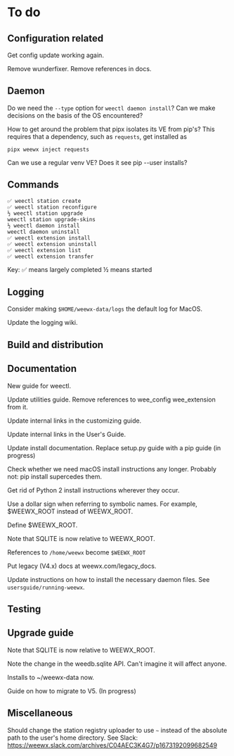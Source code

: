 # To do


## Configuration related

Get config update working again. 

Remove wunderfixer. Remove references in docs.

## Daemon

Do we need the `--type` option for `weectl daemon install`? Can we make decisions on the basis
of the OS encountered?

How to get around the problem that pipx isolates its VE from pip's? This requires that
a dependency, such as `requests`, get installed as

    pipx weewx inject requests

Can we use a regular venv VE? Does it see pip --user installs?

## Commands
```
✅ weectl station create
✅ weectl station reconfigure
½ weectl station upgrade
weectl station upgrade-skins
½ weectl daemon install
weectl daemon uninstall
✅ weectl extension install
✅ weectl extension uninstall
✅ weectl extension list
✅ weectl extension transfer
```
Key: 
✅ means largely completed
½ means started

## Logging

Consider making `$HOME/weewx-data/logs` the default log for MacOS.

Update the logging wiki.


## Build and distribution


## Documentation

New guide for weectl.

Update utilities guide. Remove references to wee_config wee_extension from it.

Update internal links in the customizing guide.

Update internal links in the User's Guide.

Update install documentation. Replace setup.py guide with a pip guide (in progress)

Check whether we need macOS install instructions any longer. Probably not: pip install supercedes
them.

Get rid of Python 2 install instructions wherever they occur.

Use a dollar sign when referring to symbolic names. For example, $WEEWX_ROOT instead of WEEWX_ROOT.

Define $WEEWX_ROOT.

Note that SQLITE is now relative to WEEWX_ROOT.

References to `/home/weewx` become `$WEEWX_ROOT`

Put legacy (V4.x) docs at weewx.com/legacy_docs.

Update instructions on how to install the necessary daemon files. See `usersguide/running-weewx`.

## Testing


## Upgrade guide

Note that SQLITE is now relative to WEEWX_ROOT.

Note the change in the weedb.sqlite API. Can't imagine it will affect anyone.

Installs to ~/weewx-data now.

Guide on how to migrate to V5. (In progress)


## Miscellaneous

Should change the station registry uploader to use `~` instead of the absolute path to the user's
home directory. See Slack: https://weewx.slack.com/archives/C04AEC3K4G7/p1673192099682549